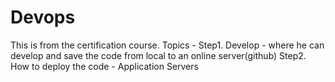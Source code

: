 # Devops
This is from the certification course.
Topics -
  Step1. Develop - where he can develop and save the code from local to an online server(github)
  Step2. How to deploy the code - Application Servers
